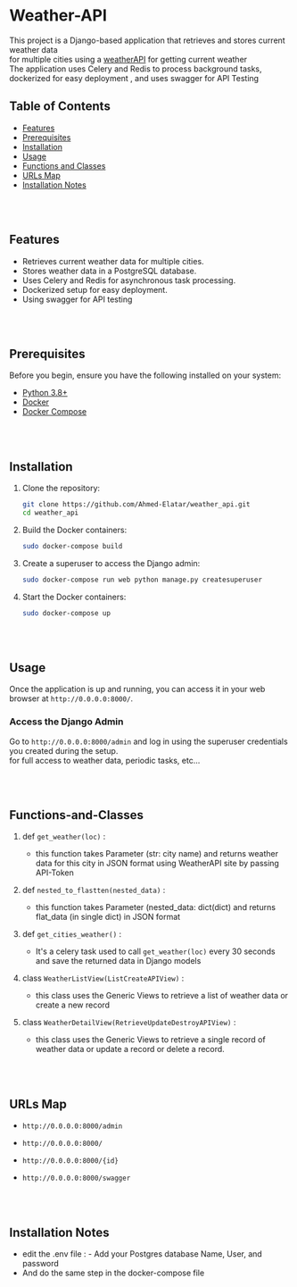 # Weather-API


This project is a Django-based application that retrieves and stores current weather data <br/>
for multiple cities using a [weatherAPI](https://www.weatherapi.com/) for getting current weather <br/>
The application uses Celery and Redis to process background tasks,<br/>
dockerized for easy deployment , and uses swagger for API Testing 




## Table of Contents

- [Features](#features)
- [Prerequisites](#prerequisites)
- [Installation](#installation)
- [Usage](#usage)
- [Functions and Classes](#functions-and-classes)
- [URLs Map](#urls-map)
- [Installation Notes](#installation-notes)

<br/><br/>
## Features

- Retrieves current weather data for multiple cities.
- Stores weather data in a PostgreSQL database.
- Uses Celery and Redis for asynchronous task processing.
- Dockerized setup for easy deployment.
- Using swagger for API testing

<br/><br/>



## Prerequisites

Before you begin, ensure you have the following installed on your system:

- [Python 3.8+](https://www.python.org/downloads)
- [Docker](https://www.docker.com/get-started/)
- [Docker Compose](https://docs.docker.com/compose/install/)

<br/><br/>

## Installation

1. Clone the repository:
    ```bash
    git clone https://github.com/Ahmed-Elatar/weather_api.git
    cd weather_api
    ```

2. Build the Docker containers:
    ```bash
    sudo docker-compose build
    ```
    
3. Create a superuser to access the Django admin:
    ```bash
    sudo docker-compose run web python manage.py createsuperuser
    ```

4. Start the Docker containers:
    ```bash
    sudo docker-compose up
    ```

<br/><br/>
## Usage

Once the application is up and running, you can access it in your web browser at `http://0.0.0.0:8000/`. <br/> 

### Access the Django Admin

Go to `http://0.0.0.0:8000/admin` and log in using the superuser credentials you created during the setup. <br/>
for full access to weather data, periodic tasks, etc...

<br/><br/>
## Functions-and-Classes


1. def `get_weather(loc)` : <br/>
    - this function takes Parameter (str: city name) and returns weather data for this city in JSON format using WeatherAPI site by passing API-Token 
2. def `nested_to_flastten(nested_data)` : <br/>
    - this function takes Parameter (nested_data: dict(dict) and returns flat_data (in single dict) in JSON format  
3. def `get_cities_weather()` : <br/>
    - It's a celery task used to call `get_weather(loc)` every 30 seconds and save the returned data in Django models
 
4. class `WeatherListView(ListCreateAPIView)` : <br/>
    - this class uses the Generic Views to retrieve a list of weather data or create a new record
      
5. class `WeatherDetailView(RetrieveUpdateDestroyAPIView)` : <br/>
    - this class uses the Generic Views to retrieve a single record of weather data or update a record or delete a record.

<br/><br/>
##  URLs Map

- `http://0.0.0.0:8000/admin`

- `http://0.0.0.0:8000/`

- `http://0.0.0.0:8000/{id}`

-  `http://0.0.0.0:8000/swagger`




<br/><br/>
## Installation Notes

- edit the .env file :
      - Add your Postgres database Name, User, and password
- And do the same step in the docker-compose file
   
